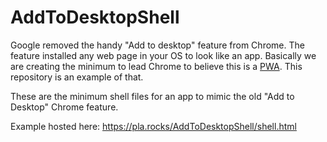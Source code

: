 # AddToDesktopShell
Google removed the handy "Add to desktop" feature from Chrome. The feature installed any
web page in your OS to look like an app.
Basically we are creating the minimum to lead Chrome to believe this is a [PWA](https://developers.google.com/web/progressive-web-apps/).
This repository is an example of that.

These are the minimum shell files for an app to mimic the old "Add to Desktop" Chrome feature.

Example hosted here: https://pla.rocks/AddToDesktopShell/shell.html

